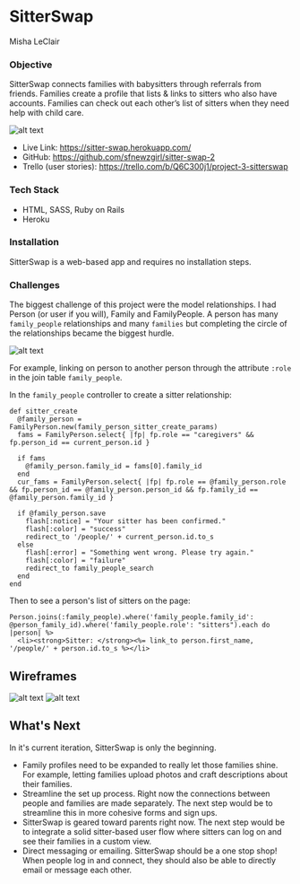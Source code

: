 # SitterSwap
Misha LeClair

### Objective

SitterSwap connects families with babysitters through referrals from friends. Families create a profile that lists & links to sitters who also have accounts. Families can check out each other’s list of sitters when they need help with child care.

![alt text](http://i.imgur.com/jqORQpV.png)

* Live Link: https://sitter-swap.herokuapp.com/
* GitHub: https://github.com/sfnewzgirl/sitter-swap-2
* Trello (user stories): https://trello.com/b/Q6C300j1/project-3-sitterswap

### Tech Stack
* HTML, SASS, Ruby on Rails
* Heroku

### Installation

SitterSwap is a web-based app and requires no installation steps.

### Challenges

The biggest challenge of this project were the model relationships. I had Person (or user if you will), Family and FamilyPeople. A person has many ```family_people``` relationships and many ```families``` but completing the circle of the relationships became the biggest hurdle.

![alt text](http://i.imgur.com/mi2G5Ng.jpg?1)

For example, linking on person to another person through the attribute ```:role``` in the join table ```family_people```.

In the ```family_people``` controller to create a sitter relationship:

```
def sitter_create
  @family_person = FamilyPerson.new(family_person_sitter_create_params)
  fams = FamilyPerson.select{ |fp| fp.role == "caregivers" && fp.person_id == current_person.id }

  if fams
    @family_person.family_id = fams[0].family_id
  end
  cur_fams = FamilyPerson.select{ |fp| fp.role == @family_person.role && fp.person_id == @family_person.person_id && fp.family_id == @family_person.family_id }

  if @family_person.save
    flash[:notice] = "Your sitter has been confirmed."
    flash[:color] = "success"
    redirect_to '/people/' + current_person.id.to_s
  else
    flash[:error] = "Something went wrong. Please try again."
    flash[:color] = "failure"
    redirect_to family_people_search
  end
end
```
Then to see a person's list of sitters on the page:

```
Person.joins(:family_people).where('family_people.family_id': @person_family_id).where('family_people.role': "sitters").each do |person| %>
  <li><strong>Sitter: </strong><%= link_to person.first_name, '/people/' + person.id.to_s %></li>
  ```

## Wireframes

![alt text](http://i.imgur.com/GNU0qYV.jpg?1)
![alt text](http://i.imgur.com/7UFOPhe.jpg)

## What's Next
In it's current iteration, SitterSwap is only the beginning.
* Family profiles need to be expanded to really let those families shine. For example, letting families upload photos and craft descriptions about their families.
* Streamline the set up process. Right now the connections between people and families are made separately. The next step would be to streamline this in more cohesive forms and sign ups.
* SitterSwap is geared toward parents right now. The next step would be to integrate a solid sitter-based user flow where sitters can log on and see their families in a custom view.
* Direct messaging or emailing. SitterSwap should be a one stop shop! When people log in and connect, they should also be able to directly email or message each other.
